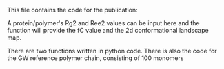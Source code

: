 This file contains the code for the publication: 

A protein/polymer's Rg2 and Ree2 values can be input here and the function will provide the fC value and the 2d conformational landscape map.

There are two functions written in python code. There is also the code for the GW reference polymer chain, consisting of 100 monomers
